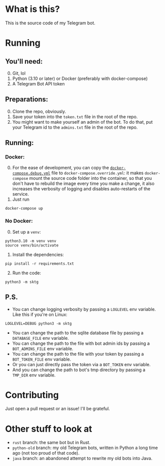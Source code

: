 # What is this?
This is the source code of my Telegram bot.

# Running
## You'll need:
0. Git, lol
1. Python (3.10 or later) or Docker (preferably with docker-compose)
2. A Telegram Bot API token

## Preparations:
0. Clone the repo, obviously.
1. Save your token into the `token.txt` file in the root of the repo.
2. You might want to make yourself an admin of the bot.
To do that, put your Telegram id to the
`admins.txt` file in the root of the repo.

## Running:
### Docker:
0. For the ease of development, you can copy the 
[`docker-compose.debug.yml`](docker-compose.debug.yml) file
to `docker-compose.override.yml`:
it makes `docker-compose` mount the source code folder
into the container, so that you don't have to
rebuild the image every time you make a change,
it also increases the verbosity of logging
and disables auto-restarts of the service.
1. Just run
```shell
docker-compose up
```

### No Docker:
0. Set up a `venv`:
```shell
python3.10 -m venv venv
source venv/bin/activate
```
1. Install the dependencies:
```shell
pip install -r requirements.txt
```
2. Run the code:
```shell
python3 -m sktg
```

## P.S.
* You can change logging verbosity by passing a `LOGLEVEL` env variable.
Like this if you're on Linux:
```shell
LOGLEVEL=DEBUG python3 -m sktg
```
* You can change the path to the sqlite database file
by passing a `DATABASE_FILE` env variable.
* You can change the path to the file with bot admin ids
by passing a `BOT_ADMINS_FILE` env variable.
* You can change the path to the file with your token
by passing a `BOT_TOKEN_FILE` env variable.
* Or you can just directly pass the token via a `BOT_TOKEN` env variable.
* And you can change the path to bot's tmp directory
by passing a `TMP_DIR` env variable.

# Contributing
Just open a pull request or an issue!
I'll be grateful.

# Other stuff to look at
* `rust` branch: the same bot but in Rust.
* `python-old` branch: my old Telegram bots, written in Python a long time ago (not too proud of that code).
* `java` branch: an abandoned attempt to rewrite my old bots into Java.
